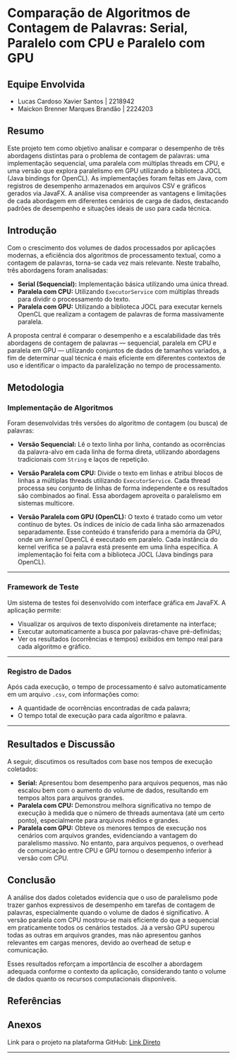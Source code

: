 # Comparação de Algoritmos de Contagem de Palavras: Serial, Paralelo com CPU e Paralelo com GPU

## Equipe Envolvida

* Lucas Cardoso Xavier Santos | 2218942
* Maickon Brenner Marques Brandão | 2224203

## Resumo

Este projeto tem como objetivo analisar e comparar o desempenho de três abordagens distintas para o problema de contagem de palavras: uma implementação sequencial, uma paralela com múltiplas threads em CPU, e uma versão que explora paralelismo em GPU utilizando a biblioteca JOCL (Java bindings for OpenCL). As implementações foram feitas em Java, com registros de desempenho armazenados em arquivos CSV e gráficos gerados via JavaFX. A análise visa compreender as vantagens e limitações de cada abordagem em diferentes cenários de carga de dados, destacando padrões de desempenho e situações ideais de uso para cada técnica.

## Introdução

Com o crescimento dos volumes de dados processados por aplicações modernas, a eficiência dos algoritmos de processamento textual, como a contagem de palavras, torna-se cada vez mais relevante. Neste trabalho, três abordagens foram analisadas:

* **Serial (Sequencial):** Implementação básica utilizando uma única thread.
* **Paralela com CPU:** Utilizando `ExecutorService` com múltiplas threads para dividir o processamento do texto.
* **Paralela com GPU:** Utilizando a biblioteca JOCL para executar kernels OpenCL que realizam a contagem de palavras de forma massivamente paralela.

A proposta central é comparar o desempenho e a escalabilidade das três abordagens de contagem de palavras — sequencial, paralela em CPU e paralela em GPU — utilizando conjuntos de dados de tamanhos variados, a fim de determinar qual técnica é mais eficiente em diferentes contextos de uso e identificar o impacto da paralelização no tempo de processamento.

## Metodologia

### Implementação de Algoritmos

Foram desenvolvidas três versões do algoritmo de contagem (ou busca) de palavras:

* **Versão Sequencial:** Lê o texto linha por linha, contando as ocorrências da palavra-alvo em cada linha de forma direta, utilizando abordagens tradicionais com `String` e laços de repetição.

* **Versão Paralela com CPU:** Divide o texto em linhas e atribui blocos de linhas a múltiplas threads utilizando `ExecutorService`. Cada thread processa seu conjunto de linhas de forma independente e os resultados são combinados ao final. Essa abordagem aproveita o paralelismo em sistemas multicore.

* **Versão Paralela com GPU (OpenCL):** O texto é tratado como um vetor contínuo de bytes. Os índices de início de cada linha são armazenados separadamente. Esse conteúdo é transferido para a memória da GPU, onde um *kernel* OpenCL é executado em paralelo. Cada instância do kernel verifica se a palavra está presente em uma linha específica. A implementação foi feita com a biblioteca JOCL (Java bindings para OpenCL).

---

### Framework de Teste

Um sistema de testes foi desenvolvido com interface gráfica em JavaFX. A aplicação permite:

* Visualizar os arquivos de texto disponíveis diretamente na interface;
* Executar automaticamente a busca por palavras-chave pré-definidas;
* Ver os resultados (ocorrências e tempos) exibidos em tempo real para cada algoritmo e gráfico.


---

### Registro de Dados

Após cada execução, o tempo de processamento é salvo automaticamente em um arquivo `.csv`, com informações como:

* A quantidade de ocorrências encontradas de cada palavra;
* O tempo total de execução para cada algoritmo e palavra.

---


## Resultados e Discussão

A seguir, discutimos os resultados com base nos tempos de execução coletados:

* **Serial:** Apresentou bom desempenho para arquivos pequenos, mas não escalou bem com o aumento do volume de dados, resultando em tempos altos para arquivos grandes.
* **Paralela com CPU:** Demonstrou melhora significativa no tempo de execução à medida que o número de threads aumentava (até um certo ponto), especialmente para arquivos médios e grandes.
* **Paralela com GPU:** Obteve os menores tempos de execução nos cenários com arquivos grandes, evidenciando a vantagem do paralelismo massivo. No entanto, para arquivos pequenos, o overhead de comunicação entre CPU e GPU tornou o desempenho inferior à versão com CPU.

## Conclusão

A análise dos dados coletados evidencia que o uso de paralelismo pode trazer ganhos expressivos de desempenho em tarefas de contagem de palavras, especialmente quando o volume de dados é significativo. A versão paralela com CPU mostrou-se mais eficiente do que a sequencial em praticamente todos os cenários testados. Já a versão GPU superou todas as outras em arquivos grandes, mas não apresentou ganhos relevantes em cargas menores, devido ao overhead de setup e comunicação.

Esses resultados reforçam a importância de escolher a abordagem adequada conforme o contexto da aplicação, considerando tanto o volume de dados quanto os recursos computacionais disponíveis.

## Referências



## Anexos

Link para o projeto na plataforma GitHub:
[Link Direto](https://github.com/MaickonBrenner/Computacao_Paralela/tree/main/Trabalho_AV3)

---
